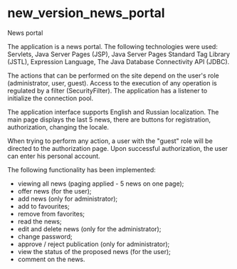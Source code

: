 # new_version_news_portal
News portal

The application is a news portal. The following technologies were used: Servlets, Java Server Pages (JSP), Java Server Pages Standard Tag Library (JSTL), Expression Language, The Java Database Connectivity API (JDBC).

The actions that can be performed on the site depend on the user's role (administrator, user, guest). Access to the execution of any operation is regulated by a filter (SecurityFilter). The application has a listener to initialize the connection pool.

The application interface supports English and Russian localization. The main page displays the last 5 news, there are buttons for registration, authorization, changing the locale.

When trying to perform any action, a user with the "guest" role will be directed to the authorization page. Upon successful authorization, the user can enter his personal account.

The following functionality has been implemented:

- viewing all news (paging applied - 5 news on one page);
- offer news (for the user);
- add news (only for administrator);
- add to favourites;
- remove from favorites;
- read the news;
- edit and delete news (only for the administrator);
- change password;
- approve / reject publication (only for administrator);
- view the status of the proposed news (for the user);
- comment on the news.
